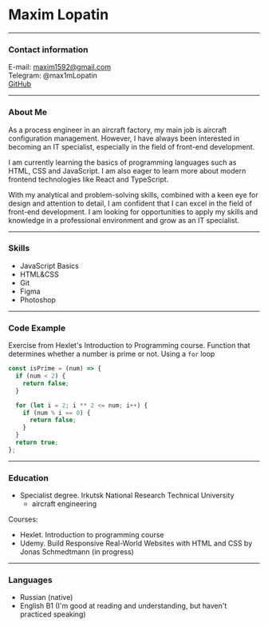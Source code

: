 # Maxim Lopatin

---

### Contact information

E-mail: maxim1592@gmail.com\
Telegram: @max1mLopatin\
[GitHub](https://github.com/Mex4)

---

### About Me

As a process engineer in an aircraft factory, my main job is aircraft configuration management. However, I have always been interested in becoming an IT specialist, especially in the field of front-end development.

I am currently learning the basics of programming languages such as HTML, CSS and JavaScript. I am also eager to learn more about modern frontend technologies like React and TypeScript.

With my analytical and problem-solving skills, combined with a keen eye for design and attention to detail, I am confident that I can excel in the field of front-end development. I am looking for opportunities to apply my skills and knowledge in a professional environment and grow as an IT specialist.

---

### Skills

- JavaScript Basics
- HTML&CSS
- Git
- Figma
- Photoshop

---

### Code Example

Exercise from Hexlet's Introduction to Programming course. Function that determines whether a number is prime or not. Using a `for` loop

```javascript
const isPrime = (num) => {
  if (num < 2) {
    return false;
  }

  for (let i = 2; i ** 2 <= num; i++) {
    if (num % i == 0) {
      return false;
    }
  }
  return true;
};
```

---

### Education

- Specialist degree. Irkutsk National Research Technical University
  - aircraft engineering

Courses:

- Hexlet. Introduction to programming course
- Udemy. Build Responsive Real-World Websites with HTML and CSS by Jonas Schmedtmann (in progress)

---

### Languages

- Russian (native)
- English B1 (I'm good at reading and understanding, but haven't practiced speaking)
